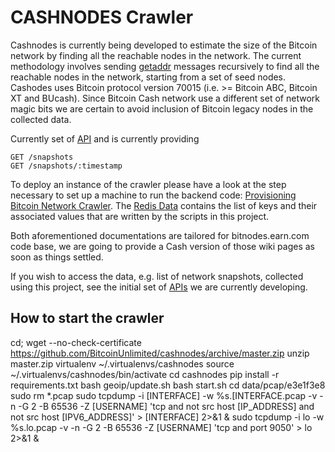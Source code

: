 # CASHNODES Crawler


Cashnodes is currently being developed to estimate the size of the Bitcoin network by finding all the reachable nodes in the network. The current methodology involves sending [getaddr](https://en.bitcoin.it/wiki/Protocol_specification#getaddr) messages recursively to find all the reachable nodes in the network, starting from a set of seed nodes. Cashodes uses Bitcoin protocol version 70015 (i.e. >= Bitcoin ABC, Bitcoin XT and BUcash). Since Bitcoin Cash network use a different set of network magic bits we are certain to avoid inclusion of Bitcoin legacy nodes in the collected data.

Currently set of [API](https://github.com/BitcoinUnlimited/cashnodes-api) and is currently providing

    GET /snapshots
    GET /snapshots/:timestamp

To deploy an instance of the crawler please have a look at the step necessary to set up a machine to run the backend code: [Provisioning Bitcoin Network Crawler](https://github.com/ayeowch/bitnodes/wiki/Provisioning-Bitcoin-Network-Crawler). The [Redis Data](https://github.com/ayeowch/bitnodes/wiki/Redis-Data) contains the list of keys and their associated values that are written by the scripts in this project.


Both aforementioned documentations are tailored for bitnodes.earn.com code base, we are going to provide a Cash version of those wiki pages as soon as things settled.

If you wish to access the data, e.g. list of network snapshots, collected using this project, see the initial set of [APIs](https://github.com/BitcoinUnlimited/cashnodes-api) we are currently developing.

## How to start the crawler

cd; wget --no-check-certificate https://github.com/BitcoinUnlimited/cashnodes/archive/master.zip
unzip master.zip
virtualenv ~/.virtualenvs/cashnodes
source ~/.virtualenvs/cashnodes/bin/activate
cd cashnodes
pip install -r requirements.txt
bash geoip/update.sh
bash start.sh
cd data/pcap/e3e1f3e8
sudo rm *.pcap
sudo tcpdump -i [INTERFACE] -w %s.[INTERFACE.pcap -v -n -G 2 -B 65536 -Z [USERNAME] 'tcp and not src host [IP_ADDRESS] and not src host [IPV6_ADDRESS]' > [INTERFACE] 2>&1 &
sudo tcpdump -i lo -w %s.lo.pcap -v -n -G 2 -B 65536 -Z [USERNAME] 'tcp and port 9050' > lo 2>&1 &
